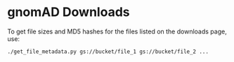 # gnomAD Downloads

To get file sizes and MD5 hashes for the files listed on the downloads page, use:

```
./get_file_metadata.py gs://bucket/file_1 gs://bucket/file_2 ...
```
